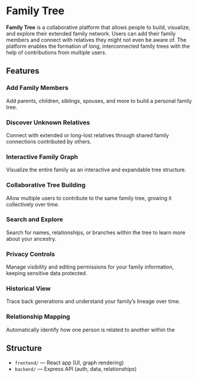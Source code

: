 # Family Tree

**Family Tree** is a collaborative platform that allows people to build, visualize, and explore their extended family network. Users can add their family members and connect with relatives they might not even be aware of. The platform enables the formation of long, interconnected family trees with the help of contributions from multiple users.

## Features

### Add Family Members  
Add parents, children, siblings, spouses, and more to build a personal family tree.

### Discover Unknown Relatives  
Connect with extended or long-lost relatives through shared family connections contributed by others.

### Interactive Family Graph  
Visualize the entire family as an interactive and expandable tree structure.

### Collaborative Tree Building  
Allow multiple users to contribute to the same family tree, growing it collectively over time.

### Search and Explore  
Search for names, relationships, or branches within the tree to learn more about your ancestry.

### Privacy Controls  
Manage visibility and editing permissions for your family information, keeping sensitive data protected.

### Historical View  
Trace back generations and understand your family’s lineage over time.

### Relationship Mapping  
Automatically identify how one person is related to another within the 

## Structure
- `frontend/` — React app (UI, graph rendering)
- `backend/` — Express API (auth, data, relationships)
